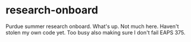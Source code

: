 # research-onboard
Purdue summer research onboard.
What's up.
Not much here. Haven't stolen my own code yet. Too busy also making sure I don't fail EAPS 375.
